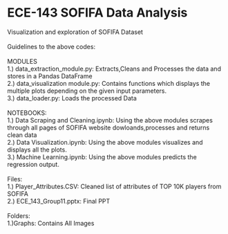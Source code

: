# ECE-143 SOFIFA Data Analysis
Visualization and exploration of SOFIFA Dataset <br>
<br>
Guidelines to the above codes:<br>
<br>
MODULES<br>
1.) data_extraction_module.py: Extracts,Cleans and Processes the data and stores in a Pandas DataFrame<br>
2.) data_visualization module.py: Contains functions which displays the multiple plots depending on the given input parameters.<br>
3.) data_loader.py: Loads the processed Data<br>
<br>
NOTEBOOKS:<br>
1.) Data Scraping and Cleaning.ipynb: Using the above modules scrapes through all pages of SOFIFA website dowloands,processes and returns clean data<br>
2.) Data Visualization.ipynb: Using the above modules visualizes and displays all the plots.<br>
3.) Machine Learning.ipynb: Using the above modules predicts the regression output.<br>
<br>
Files:<br>
1.) Player_Attributes.CSV: Cleaned list of attributes of TOP 10K players from SOFIFA<br>
2.) ECE_143_Group11.pptx: Final PPT <br>
<br>
Folders:<br>
1.)Graphs: Contains All Images <br>



